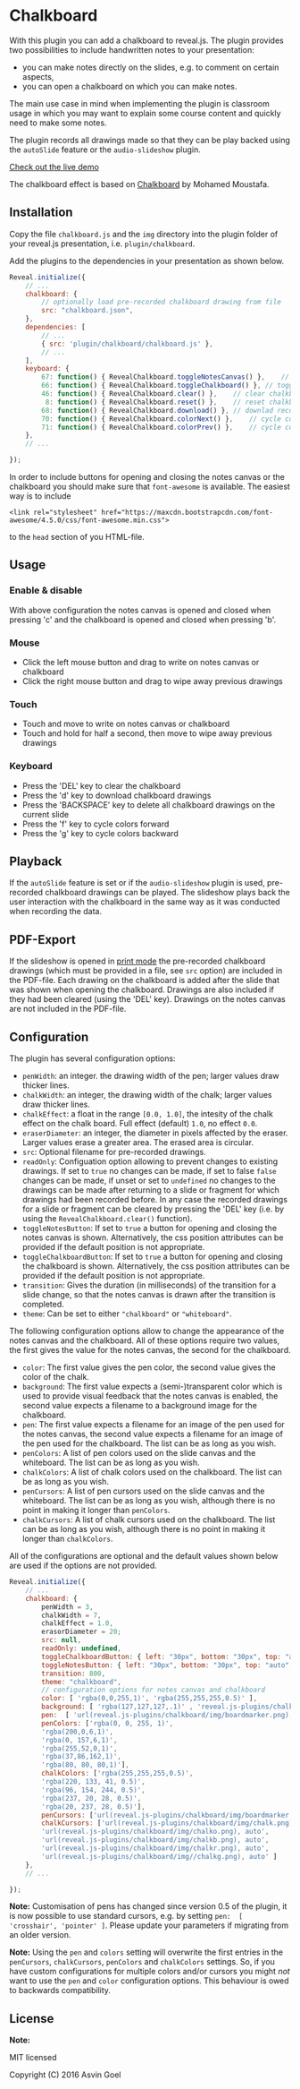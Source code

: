 # Chalkboard

With this plugin you can add a chalkboard to reveal.js. The plugin provides two possibilities to include handwritten notes to your presentation:

- you can make notes directly on the slides, e.g. to comment on certain aspects,
- you can open a chalkboard on which you can make notes.

The main use case in mind when implementing the plugin is classroom usage in which you may want to explain some course content and quickly need to make some notes. 

The plugin records all drawings made so that they can be play backed using the ```autoSlide``` feature or the ```audio-slideshow``` plugin. 

[Check out the live demo](https://rajgoel.github.io/reveal.js-demos/chalkboard-demo.html)

The chalkboard effect is based on [Chalkboard](https://github.com/mmoustafa/Chalkboard) by Mohamed Moustafa.

## Installation

Copy the file ```chalkboard.js``` and the  ```img``` directory into the plugin folder of your reveal.js presentation, i.e. ```plugin/chalkboard```.

Add the plugins to the dependencies in your presentation as shown below. 

```javascript
Reveal.initialize({
	// ...
	chalkboard: { 
		// optionally load pre-recorded chalkboard drawing from file
		src: "chalkboard.json",
	},
	dependencies: [
		// ... 
		{ src: 'plugin/chalkboard/chalkboard.js' },
		// ... 
	],
	keyboard: {
	    67: function() { RevealChalkboard.toggleNotesCanvas() },	// toggle notes canvas when 'c' is pressed
	    66: function() { RevealChalkboard.toggleChalkboard() },	// toggle chalkboard when 'b' is pressed
	    46: function() { RevealChalkboard.clear() },	// clear chalkboard when 'DEL' is pressed
	     8: function() { RevealChalkboard.reset() },	// reset chalkboard data on current slide when 'BACKSPACE' is pressed
	    68: function() { RevealChalkboard.download() },	// downlad recorded chalkboard drawing when 'd' is pressed
	    70: function() { RevealChalkboard.colorNext() },	// cycle colors forward when 'f' is pressed
	    71: function() { RevealChalkboard.colorPrev() },	// cycle colors backward when 'g' is pressed
	},
	// ...

});
```
In order to include buttons for opening and closing the notes canvas or the chalkboard you should make sure that ```font-awesome``` is available. The easiest way is to include 
```
<link rel="stylesheet" href="https://maxcdn.bootstrapcdn.com/font-awesome/4.5.0/css/font-awesome.min.css">
```
to the ```head``` section of you HTML-file.

## Usage

### Enable & disable 

With above configuration the notes canvas is opened and closed when pressing 'c' and the chalkboard is opened and closed when pressing 'b'.

### Mouse
- Click the left mouse button and drag to write on notes canvas or chalkboard
- Click the right mouse button and drag to wipe away previous drawings

### Touch
- Touch and move to write on notes canvas or chalkboard
- Touch and hold for half a second, then move to wipe away previous drawings

### Keyboard
- Press the 'DEL' key to clear the chalkboard 
- Press the 'd' key to download chalkboard drawings
- Press the 'BACKSPACE' key to delete all chalkboard drawings on the current slide
- Press the 'f' key to cycle colors forward
- Press the 'g' key to cycle colors backward

## Playback

If the ```autoSlide``` feature is set or if the ```audio-slideshow``` plugin is used, pre-recorded chalkboard drawings can be played. The slideshow plays back the user interaction with the chalkboard in the same way as it was conducted when recording the data.

## PDF-Export

If the slideshow is opened in [print mode](https://github.com/hakimel/reveal.js/#pdf-export) the pre-recorded chalkboard drawings (which must be provided in a file, see ```src``` option) are included in the PDF-file. Each drawing on the chalkboard is added after the slide that was shown when opening the chalkboard. Drawings are also included if they had been cleared (using the 'DEL' key). Drawings on the notes canvas are not included in the PDF-file.


## Configuration

The plugin has several configuration options:

- ```penWidth```: an integer. the drawing width of the pen; larger values draw thicker lines.
- ```chalkWidth```: an integer, the drawing width of the chalk; larger values draw thicker lines.
- ```chalkEffect```: a float in the range ```[0.0, 1.0]```, the intesity of the chalk effect on the chalk board. Full effect (default) ```1.0```, no effect ```0.0```.
- ```eraserDiameter```: an integer, the diameter in pixels affected by the eraser. Larger values erase a greater area. The erased area is circular.
- ```src```: Optional filename for pre-recorded drawings.
- ```readOnly```: Configuation option allowing to prevent changes to existing drawings. If set to ```true``` no changes can be made, if set to false ```false``` changes can be made, if unset or set to ```undefined``` no changes to the drawings can be made after returning to a slide or fragment for which drawings had been recorded before. In any case the recorded drawings for a slide or fragment can be cleared by pressing the 'DEL' key (i.e. by using the ```RevealChalkboard.clear()``` function).
- ```toggleNotesButton```: If set to ```true``` a button for opening and closing the notes canvas is shown. Alternatively, the css position attributes can be provided if the default position is not appropriate. 
- ```toggleChalkboardButton```: If set to ```true``` a button for opening and closing the chalkboard is shown. Alternatively, the css position attributes can be provided if the default position is not appropriate. 
- ```transition```: Gives the duration (in milliseconds) of the transition for a slide change, so that the notes canvas is drawn after the transition is completed.
- ```theme```: Can be set to either ```"chalkboard"``` or ```"whiteboard"```.

The following configuration options allow to change the appearance of the notes canvas and the chalkboard. All of these options require two values, the first gives the value for the notes canvas, the second for the chalkboard.

- ```color```: The first value gives the pen color, the second value gives the color of the chalk.
- ```background```: The first value expects a (semi-)transparent color which is used to provide visual feedback that the notes canvas is enabled, the second value expects a filename to a background image for the chalkboard.
- ```pen```: The first value expects a filename for an image of the pen used for the notes canvas, the second value expects a filename  for an image of the pen used for the chalkboard. The list can be as long as you wish.
- ```penColors```: A list of pen colors used on the slide canvas and the whiteboard. The list can be as long as you wish.
- ```chalkColors```: A list of chalk colors used on the chalkboard. The list can be as long as you wish.
- ```penCursors```: A list of pen cursors used on the slide canvas and the whiteboard. The list can be as long as you wish, although there is no point in making it longer than ```penColors```.
- ```chalkCursors```: A list of chalk cursors used on the chalkboard. The list can be as long as you wish, although there is no point in making it longer than ```chalkColors```.

All of the configurations are optional and the default values shown below are used if the options are not provided.

```javascript
Reveal.initialize({
	// ...
	chalkboard: { 
	    penWidth = 3,
	    chalkWidth = 7,
	    chalkEffect = 1.0,
	    erasorDiameter = 20;
		src: null,
		readOnly: undefined, 
		toggleChalkboardButton: { left: "30px", bottom: "30px", top: "auto", right: "auto" },
		toggleNotesButton: { left: "30px", bottom: "30px", top: "auto", right: "auto" },
		transition: 800,
		theme: "chalkboard",
		// configuration options for notes canvas and chalkboard
		color: [ 'rgba(0,0,255,1)', 'rgba(255,255,255,0.5)' ],
		background: [ 'rgba(127,127,127,.1)' , 'reveal.js-plugins/chalkboard/img/blackboard.png' ],
		pen:  [ 'url(reveal.js-plugins/chalkboard/img/boardmarker.png), auto', 'url(reveal.js-plugins/chalkboard/img/chalk.png), auto' ],
		penColors: ['rgba(0, 0, 255, 1)',
        'rgba(200,0,6,1)',
        'rgba(0, 157,6,1)',
        'rgba(255,52,0,1)',
        'rgba(37,86,162,1)',
        'rgba(80, 80, 80,1)'],
        chalkColors: ['rgba(255,255,255,0.5)',
        'rgba(220, 133, 41, 0.5)',
        'rgba(96, 154, 244, 0.5)',
        'rgba(237, 20, 28, 0.5)',
        'rgba(20, 237, 28, 0.5)'],
        penCursors: ['url(reveal.js-plugins/chalkboard/img/boardmarker.png), auto'],
        chalkCursors: ['url(reveal.js-plugins/chalkboard/img/chalk.png), auto',
        'url(reveal.js-plugins/chalkboard/img/chalko.png), auto',
        'url(reveal.js-plugins/chalkboard/img/chalkb.png), auto',
        'url(reveal.js-plugins/chalkboard/img/chalkr.png), auto',
        'url(reveal.js-plugins/chalkboard/img//chalkg.png), auto' ]
	},
	// ...

});
```

**Note:** Customisation of pens has changed since version 0.5 of the plugin, it is now possible to use standard cursors, e.g. by setting ```pen:  [ 'crosshair', 'pointer' ]```. Please update your parameters if migrating from an older version.

**Note:** Using the ```pen``` and ```colors``` setting will overwrite the first entries in the ```penCursors```, ```chalkCursors```, ```penColors``` and ```chalkColors``` settings.  So, if you have custom configurations for multiple colors and/or cursors you might *not* want to use the ```pen``` and ```color``` configuration options. This behaviour is owed to backwards compatibility.
## License

**Note:** 

MIT licensed

Copyright (C) 2016 Asvin Goel
